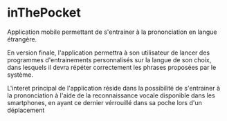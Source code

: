 # inThePocket

Application mobile permettant de s'entrainer à la prononciation en langue étrangère.

En version finale, l'application permettra à son utilisateur de lancer des programmes d'entrainements personnalisés sur la langue de son choix, dans lesquels il devra répéter correctement les phrases proposées par le système.

L'interet principal de l'application réside dans la possibilité de s'entrainer à la prononciation à l'aide de la reconnaissance vocale disponible dans les smartphones, en ayant ce dernier vérrouillé dans sa poche lors d'un déplacement
